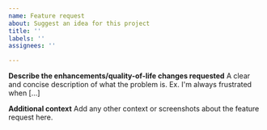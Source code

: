 ```yaml
---
name: Feature request
about: Suggest an idea for this project
title: ''
labels: ''
assignees: ''

---
```


**Describe the enhancements/quality-of-life changes requested**
A clear and concise description of what the problem is. Ex. I'm always frustrated when [...]

**Additional context**
Add any other context or screenshots about the feature request here.
